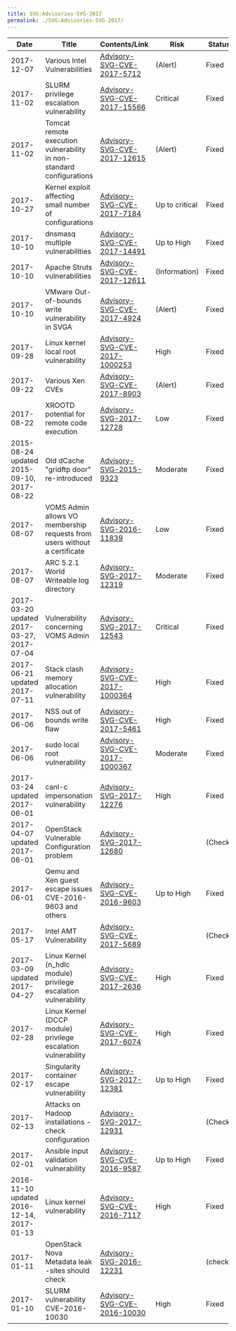 ```yaml
---
title: SVG:Advisories-SVG-2017
permalink: ./SVG:Advisories-SVG-2017/
---
```


| Date                                      | Title                                                                     | Contents/Link                                                                | Risk           | Status  |
| ----------------------------------------- | ------------------------------------------------------------------------- | ---------------------------------------------------------------------------- | -------------- | ------- |
| 2017-12-07                                | Various Intel Vulnerabilities                                             | [Advisory-SVG-CVE-2017-5712](./2017/SVG:Advisory-SVG-CVE-2017-5712.md)       | (Alert)        | Fixed   |
| 2017-11-02                                | SLURM privilege escalation vulnerability                                  | [Advisory-SVG-CVE-2017-15566](./2017/SVG:Advisory-SVG-CVE-2017-15566.md)     | Critical       | Fixed   |
| 2017-11-02                                | Tomcat remote execution vulnerability in non-standard configurations      | [Advisory-SVG-CVE-2017-12615](./2017/SVG:Advisory-SVG-CVE-2017-12615.md)     | (Alert)        | Fixed   |
| 2017-10-27                                | Kernel exploit affecting small number of configurations                   | [Advisory-SVG-CVE-2017-7184](./2017/SVG:Advisory-SVG-CVE-2017-7184.md)       | Up to critical | Fixed   |
| 2017-10-10                                | dnsmasq multiple vulnerabilities                                          | [Advisory-SVG-CVE-2017-14491](./2017/SVG:Advisory-SVG-CVE-2017-14491.md)     | Up to High     | Fixed   |
| 2017-10-10                                | Apache Struts vulnerabilities                                             | [Advisory-SVG-CVE-2017-12611](./2017/SVG:Advisory-SVG-CVE-2017-12611.md)     | (Information)  | Fixed   |
| 2017-10-10                                | VMware Out-of-bounds write vulnerability in SVGA                          | [Advisory-SVG-CVE-2017-4924](./2017/SVG:Advisory-SVG-CVE-2017-4924.md)       | (Alert)        | Fixed   |
| 2017-09-28                                | Linux kernel local root vulnerability                                     | [Advisory-SVG-CVE-2017-1000253](./2017/SVG:Advisory-SVG-CVE-2017-1000253.md) | High           | Fixed   |
| 2017-09-22                                | Various Xen CVEs                                                          | [Advisory-SVG-CVE-2017-8903](./2017/SVG:Advisory-SVG-CVE-2017-8903.md)       | (Alert)        | Fixed   |
| 2017-08-22                                | XROOTD potential for remote code execution                                | [Advisory-SVG-2017-12728](./2017/SVG:Advisory-SVG-2017-12728.md)             | Low            | Fixed   |
| 2015-08-24 updated 2015-09-10, 2017-08-22 | Old dCache "gridftp door" re-introduced                                   | [Advisory-SVG-2015-9323](./2015/SVG:Advisory-SVG-2015-9323.md)               | Moderate       | Fixed   |
| 2017-08-07                                | VOMS Admin allows VO membership requests from users without a certificate | [Advisory-SVG-2016-11839](./2016/SVG:Advisory-SVG-2016-11839.md)             | Low            | Fixed   |
| 2017-08-07                                | ARC 5.2.1 World Writeable log directory                                   | [Advisory-SVG-2017-12319](./2017/SVG:Advisory-SVG-2017-12319.md)             | Moderate       | Fixed   |
| 2017-03-20 updated 2017-03-27, 2017-07-04 | Vulnerability concerning VOMS Admin                                       | [Advisory-SVG-2017-12543](./2017/SVG:Advisory-SVG-2017-12543.md)             | Critical       | Fixed   |
| 2017-06-21 updated 2017-07-11             | Stack clash memory allocation vulnerability                               | [Advisory-SVG-CVE-2017-1000364](./2017/SVG:Advisory-SVG-CVE-2017-1000364.md) | High           | Fixed   |
| 2017-06-06                                | NSS out of bounds write flaw                                              | [Advisory-SVG-CVE-2017-5461](./2017/SVG:Advisory-SVG-CVE-2017-5461.md)       | High           | Fixed   |
| 2017-06-06                                | sudo local root vulnerability                                             | [Advisory-SVG-CVE-2017-1000367](./2017/SVG:Advisory-SVG-CVE-2017-1000367.md) | Moderate       | Fixed   |
| 2017-03-24 updated 2017-06-01             | canl-c impersonation vulnerability                                        | [Advisory-SVG-2017-12276](./2017/SVG:Advisory-SVG-2017-12276.md)             | High           | Fixed   |
| 2017-04-07 updated 2017-06-01             | OpenStack Vulnerable Configuration problem                                | [Advisory-SVG-2017-12680](./2017/SVG:Advisory-SVG-2017-12680.md)             |                | (Check) |
| 2017-06-01                                | Qemu and Xen guest escape issues CVE-2016-9603 and others                 | [Advisory-SVG-CVE-2016-9603](./2016/SVG:Advisory-SVG-CVE-2016-9603.md)       | Up to High     | Fixed   |
| 2017-05-17                                | Intel AMT Vulnerability                                                   | [Advisory-SVG-CVE-2017-5689](./2017/SVG:Advisory-SVG-CVE-2017-5689.md)       |                | (Check) |
| 2017-03-09 updated 2017-04-27             | Linux Kernel (n_hdlc module) privilege escalation vulnerability           | [Advisory-SVG-CVE-2017-2636](./2017/SVG:Advisory-SVG-CVE-2017-2636.md)       | High           | Fixed   |
| 2017-02-28                                | Linux Kernel (DCCP module) privilege escalation vulnerability             | [Advisory-SVG-CVE-2017-6074](./2017/SVG:Advisory-SVG-CVE-2017-6074.md)       | High           | Fixed   |
| 2017-02-17                                | Singularity container escape vulnerability                                | [Advisory-SVG-2017-12381](./2017/SVG:Advisory-SVG-2017-12381.md)             | Up to High     | Fixed   |
| 2017-02-13                                | Attacks on Hadoop installations - check configuration                     | [Advisory-SVG-2017-12931](./2017/SVG:Advisory-SVG-2017-12931.md)             |                | (Check) |
| 2017-02-01                                | Ansible input validation vulnerability                                    | [Advisory-SVG-CVE-2016-9587](./2016/SVG:Advisory-SVG-CVE-2016-9587.md)       | Up to High     | Fixed   |
| 2016-11-10 updated 2016-12-14, 2017-01-13 | Linux kernel vulnerability                                                | [Advisory-SVG-CVE-2016-7117](./2016/SVG:Advisory-SVG-CVE-2016-7117.md)       | High           | Fixed   |
| 2017-01-11                                | OpenStack Nova Metadata leak -sites should check                          | [Advisory-SVG-2016-12231](./2016/SVG:Advisory-SVG-2016-12231.md)             |                | (check) |
| 2017-01-10                                | SLURM vulnerability CVE-2016-10030                                        | [Advisory-SVG-CVE-2016-10030](./2016/SVG:Advisory-SVG-CVE-2016-10030.md)     | High           | Fixed   |
